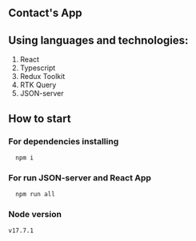 ## Contact's App

## Using languages and technologies:

1) React
2) Typescript
3) Redux Toolkit
4) RTK Query
5) JSON-server

## How to start

### For dependencies installing

```
  npm i
```

### For run JSON-server and React App

```
  npm run all
```

### Node version

```
v17.7.1
```
